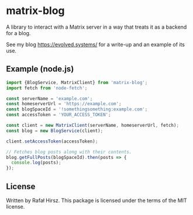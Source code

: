 # matrix-blog

A library to interact with a Matrix server in a way that treats it as a backend for a blog.

See my blog https://evolved.systems/ for a write-up and an example of its use.

## Example (node.js)

```js
import {BlogService, MatrixClient} from 'matrix-blog';
import fetch from 'node-fetch';

const serverName = 'example.com';
const homeserverUrl = 'https://example.com';
const blogSpaceId = '!somethingsomething:example.com';
const accessToken = 'YOUR_ACCESS_TOKEN';

const client = new MatrixClient(serverName, homeserverUrl, fetch);
const blog = new BlogService(client);

client.setAccessToken(accessToken);

// Fetches blog posts along with their contents.
blog.getFullPosts(blogSpaceId).then(posts => {
  console.log(posts);
});
```

## License

Written by Rafał Hirsz. This package is licensed under the terms of the MIT license.
